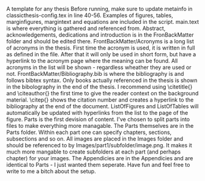 A template for any thesis
Before running, make sure to update metainfo in classicthesis-config.tex in line 40-56.
Examples of figures, tables, marginfigures, margintext and equations are included in the script.
main.text is where everything is gathered and referenced from.
Abstract, acknowledgements, dedications and introduction is in the FronBackMatter folder and should be edited there.
FrontBackMatter/Acronyms is a long list of acronyms in the thesis. First time the acronym is used, it is written in full as defined in the file. After that it will only be used in short form, but have a hyperlink to the acronym page where the meaning can be found. All acronyms in the list will be shown - regardless wheather they are used or not.
FrontBackMatter/Bibliography.bib is where the bibliography is and follows bibtex syntax. Only books actually referenced in the thesis is shown in the bibolography in the end of the thesis. I recommend using \citetitle{} and \citeauthor{} the first time to give the reader context on the background material. \citep{} shows the citation number and creates a hyperlink to the bibliography at the end of the document.
ListOfFigures and ListOfTables will automatically be updated with hyperlinks from the list to the page of the figure.
Parts is the first devision of content. I've chosen to split parts into files to make everything more managable. The Parts themselves are in the Parts folder. Within each part one can specify chapters, sections, subsections and so on.
All images are placed in the Images folder and should be referenced to by Images/part1/subfolder/image.png. It makes it much more mangable to create subfolders at each part (and perhaps chapter) for your images.
The Appendicies are in the Appendicies and are identical to Parts - I just wanted them seperate.
Have fun and feel free to write to me a bitch about the setup.

